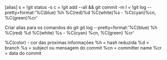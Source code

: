 [alias]
	s = !git status -s
	c = !git add --all && git commit -m
	l = !git log --pretty=format:'%C(blue) %h %C(red)%d %C(white)%s - %C(cyan)%cn, %C(green)%cr'

Criar alias para os comandos do git
git log --pretty=format:'%C(blue) %h %C(red) %d %C(white) %s - %C(cyan) %cn, %C(green) %cr'

%C(color) - cor das proximas informações
%h = hash reduzida
%d = branch
%s = subject ou mensagem do commit
%cn = committer name
%cr = data do commit

